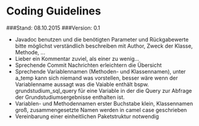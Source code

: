 # Coding Guidelines #
###Stand: 08.10.2015
###Version: 0.1

- Javadoc benutzen und die benötigten Parameter und Rückgabewerte bitte möglichst verständlich beschreiben mit Author, Zweck der Klasse, Methode, ...
- Lieber ein Kommentar zuviel, als einer zu wenig...
- Sprechende Commit Nachrichten erleichtern die Übersicht
- Sprechende Variablennamen (Methoden- und Klassennamen), unter a_temp kann sich niemand was vorstellen, besser wäre wenn der Variablenname aussagt was die Vaiable enthält bspw. grundstudium_sql_query für eine Variable in der die Query zur Abfrage der Grundstudiumsergebnisse enthalten ist.
- Variablen- und Methodennamen erster Buchstabe klein, Klassennamen groß, zusammengesetzte Namen werden in camel case geschrieben 
- Vereinbarung einer einheitlichen Paketstruktur notwendig
